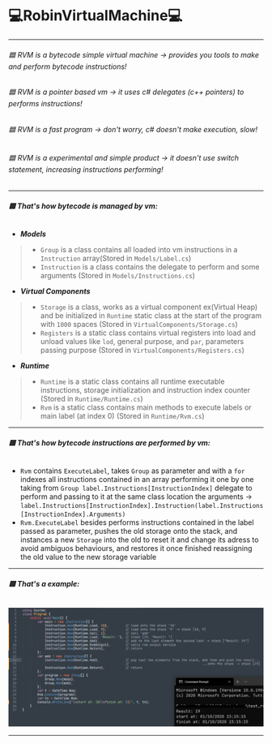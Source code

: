# 💻RobinVirtualMachine💻
___________
###### 🟦 RVM is a bytecode simple virtual machine -> provides you tools to make and perform bytecode instructions!<br>
###### 🟦 RVM is a pointer based vm -> it uses c# delegates (c++ pointers) to performs instructions!<br>
###### 🟦 RVM is a fast program -> don't worry, c# doesn't make execution, slow!<br>
###### 🟦 RVM is a experimental and simple product -> it doesn't use switch statement, increasing instructions performing!<br>
___________
###### ***🟩 That's how bytecode is managed by vm:***
- ___Models___
> - `Group` is a class contains all loaded into vm instructions in a `Instruction` array(Stored in `Models/Label.cs`)
> - `Instruction` is a class contains the delegate to perform and some arguments (Stored in `Models/Instructions.cs`)
- ___Virtual Components___
> - `Storage` is a class, works as a virtual component ex(Virtual Heap) and be initialized in `Runtime` static class at the start of the program with `1000` spaces (Stored in `VirtualComponents/Storage.cs`)
> - `Registers` is a static class contains virtual registers into load and unload values like `lod`, general purpose, and `par`, parameters passing purpose (Stored in `VirtualComponents/Registers.cs`)
- ___Runtime___
> - `Runtime` is a static class contains all runtime executable instructions, storage initialization and instruction index counter (Stored in `Runtime/Runtime.cs`)
> - `Rvm` is a static class contains main methods to execute labels or main label (at index 0) (Stored in `Runtime/Rvm.cs`)
___________
###### ***🟩 That's how bytecode instructions are performed by vm:***
- `Rvm` contains `ExecuteLabel`, takes `Group` as parameter and with a `for` indexes all instructions contained in an array performing it one by one taking from `Group label.Instructions[InstructionIndex]` delegate to perform and passing to it at the same class location the arguments -> `label.Instructions[InstructionIndex].Instruction(label.Instructions[InstructionIndex].Arguments)`
- `Rvm.ExecuteLabel` besides performs instructions contained in the label passed as parameter, pushes the old storage onto the stack, and instances a new `Storage` into the old to reset it and change its adress to avoid ambiguos behaviours, and restores it once finished reassigning the old value to the new storage variable
___________
###### ***🟩 That's a example:***
![Tests](Extra/test.png)
___________
